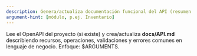 ```yaml
---
description: Genera/actualiza documentación funcional del API (resumen de OpenAPI en lenguaje de negocio)
argument-hint: [módulo, p.ej. Inventario]
---
```


Lee el OpenAPI del proyecto (si existe) y crea/actualiza **docs/API.md** describiendo recursos, operaciones, validaciones y errores comunes en lenguaje de negocio. Enfoque: $ARGUMENTS.
